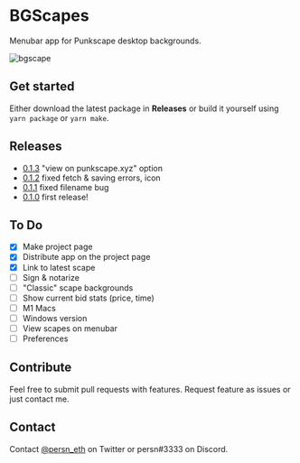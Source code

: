 # BGScapes
Menubar app for Punkscape desktop backgrounds.

![bgscape](https://github.com/harangju/bgscapes/blob/master/assets/images/bgscape.gif?raw=true)

## Get started

Either download the latest package in **Releases** or build it yourself using `yarn package` or `yarn make`.

## Releases
- [0.1.3](https://github.com/harangju/bgscapes/releases/tag/v0.1.3) "view on punkscape.xyz" option
- [0.1.2](https://github.com/harangju/bgscapes/releases/tag/v0.1.2) fixed fetch & saving errors, icon
- [0.1.1](https://github.com/harangju/bgscapes/releases/tag/v0.1.1) fixed filename bug
- [0.1.0](https://github.com/harangju/bgscapes/releases/tag/v0.1.0) first release!

## To Do
- [x] Make project page
- [x] Distribute app on the project page
- [x] Link to latest scape
- [ ] Sign & notarize
- [ ] "Classic" scape backgrounds
- [ ] Show current bid stats (price, time)
- [ ] M1 Macs
- [ ] Windows version
- [ ] View scapes on menubar
- [ ] Preferences

## Contribute

Feel free to submit pull requests with features. Request feature as issues or just contact me.

## Contact

Contact [@persn_eth](https://twitter.com/persn_eth) on Twitter or persn#3333 on Discord.
